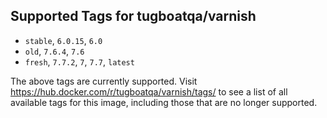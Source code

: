 ## Supported Tags for tugboatqa/varnish

* `stable`, `6.0.15`, `6.0`
* `old`, `7.6.4`, `7.6`
* `fresh`, `7.7.2`, `7`, `7.7`, `latest`

The above tags are currently supported. Visit https://hub.docker.com/r/tugboatqa/varnish/tags/ to see a list of all available tags for this image, including those that are no longer supported.
